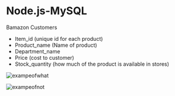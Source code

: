 # Node.js-MySQL


Bamazon Customers

- Item_id (unique id for each product)
- Product_name (Name of product)
- Department_name
- Price (cost to customer)
- Stock_quantity (how much of the product is available in stores)

![exampeofwhat](customer1.gif)

![exampeofnot](customer2.gif)


